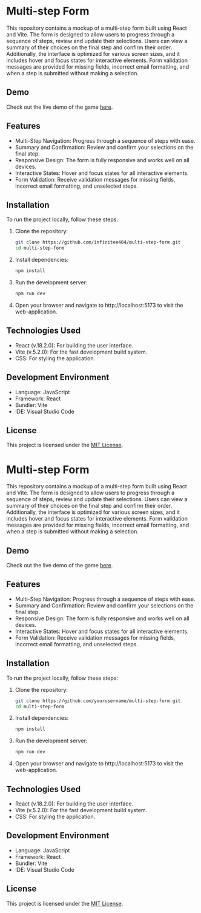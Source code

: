 # Multi-step Form

This repository contains a mockup of a multi-step form built using React and Vite. The form is designed to allow users to progress through a sequence of steps, review and update their selections. Users can view a summary of their choices on the final step and confirm their order. Additionally, the interface is optimized for various screen sizes, and it includes hover and focus states for interactive elements. Form validation messages are provided for missing fields, incorrect email formatting, and when a step is submitted without making a selection.

## Demo

Check out the live demo of the game [here](https://infinitee404.github.io/multistep-form/).

## Features

-   Multi-Step Navigation: Progress through a sequence of steps with ease.
-   Summary and Confirmation: Review and confirm your selections on the final step.
-   Responsive Design: The form is fully responsive and works well on all devices.
-   Interactive States: Hover and focus states for all interactive elements.
-   Form Validation: Receive validation messages for missing fields, incorrect email formatting, and unselected steps.

## Installation

To run the project locally, follow these steps:

1. Clone the repository:

    ```bash
    git clone https://github.com/infinitee404/multi-step-form.git
    cd multi-step-form
    ```

2. Install dependencies:
    ```bash
    npm install
    ```
3. Run the development server:
    ```bash
    npm run dev
    ```
4. Open your browser and navigate to http://localhost:5173 to visit the web-application.

## Technologies Used

-   React (v.18.2.0): For building the user interface.
-   Vite (v.5.2.0): For the fast development build system.
-   CSS: For styling the application.

## Development Environment

-   Language: JavaScript
-   Framework: React
-   Bundler: Vite
-   IDE: Visual Studio Code

## License

This project is licensed under the [MIT License](https://rem.mit-license.org).
# Multi-step Form
This repository contains a mockup of a multi-step form built using React and Vite. The form is designed to allow users to progress through a sequence of steps, review and update their selections. Users can view a summary of their choices on the final step and confirm their order. Additionally, the interface is optimized for various screen sizes, and it includes hover and focus states for interactive elements. Form validation messages are provided for missing fields, incorrect email formatting, and when a step is submitted without making a selection.

## Demo
Check out the live demo of the game [here](https://infinitee404.github.io/multistep-form/).

## Features
- Multi-Step Navigation: Progress through a sequence of steps with ease.
- Summary and Confirmation: Review and confirm your selections on the final step.
- Responsive Design: The form is fully responsive and works well on all devices.
- Interactive States: Hover and focus states for all interactive elements.
- Form Validation: Receive validation messages for missing fields, incorrect email formatting, and unselected steps.

## Installation
To run the project locally, follow these steps:

1. Clone the repository:
   ```bash
   git clone https://github.com/yourusername/multi-step-form.git
   cd multi-step-form
   ```

2. Install dependencies:
   ```bash
   npm install
   ```
3. Run the development server:
   ```bash
   npm run dev
   ```
4. Open your browser and navigate to http://localhost:5173 to visit the web-application.

## Technologies Used
- React (v.18.2.0): For building the user interface.
- Vite (v.5.2.0): For the fast development build system.
- CSS: For styling the application.

## Development Environment
- Language: JavaScript
- Framework: React
- Bundler: Vite
- IDE: Visual Studio Code 

## License
This project is licensed under the [MIT License](https://rem.mit-license.org).
